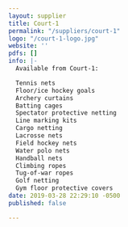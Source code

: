 ```yaml
---
layout: supplier
title: Court-1
permalink: "/suppliers/court-1"
logo: "/court-1-logo.jpg"
website: ''
pdfs: []
info: |-
  Available from Court-1:

  Tennis nets
  Floor/ice hockey goals
  Archery curtains
  Batting cages
  Spectator protective netting
  Line marking kits
  Cargo netting
  Lacrosse nets
  Field hockey nets
  Water polo nets
  Handball nets
  Climbing ropes
  Tug-of-war ropes
  Golf netting
  Gym floor protective covers
date: 2019-03-28 22:29:10 -0500
published: false

---
```

